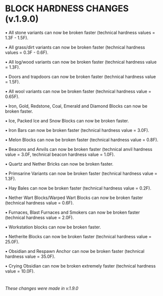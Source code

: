 # BLOCK HARDNESS CHANGES (v.1.9.0)
• All stone variants can now be broken faster (technical hardness values = 1.3F - 1.5F).

• All grass/dirt variants can now be broken faster (technical hardness values = 0.3F - 0.6F).

• All log/wood variants can now be broken faster (technical hardness value = 1.3F).

• Doors and trapdoors can now be broken faster (technical hardness value = 1.5F).

• All wool variants can now be broken faster (technical hardness value = 0.65F).

• Iron, Gold, Redstone, Coal, Emerald and Diamond Blocks can now be broken faster.

• Ice, Packed Ice and Snow Blocks can now be broken faster.

• Iron Bars can now be broken faster (technical hardness value = 3.0F).

• Melon Blocks can now be broken faster (technical hardness value = 0.8F).

• Beacons and Anvils can now be broken faster (technical anvil hardness value = 3.0F, technical beacon hardness value = 1.0F).

• Quartz and Nether Bricks can now be broken faster.

• Primsarine Variants can now be broken faster (technical hardness value = 1.3F).

• Hay Bales can now be broken faster (technical hardness value = 0.2F).

• Nether Wart Blocks/Warped Wart Blocks can now be broken faster (technical hardness value = 0.6F).

• Furnaces, Blast Furnaces and Smokers can now be broken faster (technical hardness value = 2.0F).

• Workstation blocks can now be broken faster.

• Netherite Blocks can now be broken faster (technical hardness value = 25.0F).

• Obsidian and Respawn Anchor can now be broken faster (technical hardness value = 35.0F).

• Crying Obsidian can now be broken extremely faster (technical hardness value = 10.0F).
#
*These changes were made in v.1.9.0*
